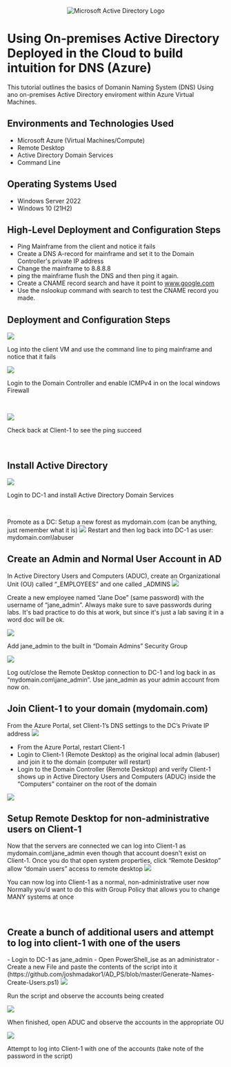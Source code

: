 <p align="center">
<img src="https://i.imgur.com/pU5A58S.png" alt="Microsoft Active Directory Logo"/>
</p>

<h1> Using On-premises Active Directory Deployed in the Cloud to build intuition for DNS (Azure)</h1>
This tutorial outlines the basics of Domanin Naming System (DNS) Using ano on-premises Active Directory enviroment within Azure Virtual Machines.<br />



<h2>Environments and Technologies Used</h2>

- Microsoft Azure (Virtual Machines/Compute)
- Remote Desktop
- Active Directory Domain Services
- Command Line

<h2>Operating Systems Used </h2>

- Windows Server 2022
- Windows 10 (21H2)

<h2>High-Level Deployment and Configuration Steps</h2>

- Ping Mainframe from the client and notice it fails
- Create a DNS A-record for mainframe and set it to the Domain Controller's private IP address
- Change the mainframe to 8.8.8.8
- ping the mainframe flush the DNS and then ping it again.
- Create a CNAME record search and have it point to www.google.com
- Use the nslookup command with search to test the CNAME record you made.


<h2>Deployment and Configuration Steps</h2>

<p>
<img src="https://github.com/kennethmoen/Using-Active-Directory-to-build-intuition-for-DNS/assets/145589069/b6985cc1-7d9f-4cf6-bda3-e5d068a03437"/>
</p>
<p>
Log into the client VM and use the command line to ping mainframe and notice that it fails
<br />

<p>
<img src="https://github.com/kennethmoen/Using-Active-Directory-to-build-intuition-for-DNS/assets/145589069/91b4344f-117d-4583-a6dd-a34b60836063"/>
</p>
<p>
Login to the Domain Controller and enable ICMPv4 in on the local windows Firewall

</p>
<br />

<p>
<img src="https://github.com/kennethmoen/Using-Active-Directory-to-build-intuition-for-DNS/assets/145589069/17b04fa1-4ae5-4a9f-8456-a5e9d660c80a"/>
</p>
<p>
Check back at Client-1 to see the ping succeed
</p>
<br />


<p>
<h2>Install Active Directory</h2> 
<img src="https://github.com/kennethmoen/Using-Active-Directory-to-build-intuition-for-DNS/assets/145589069/4b61bbdf-451a-497b-9959-e20021f37850"/>
  
Login to DC-1 and install Active Directory Domain Services
</p>
<br />

<p>
Promote as a DC: Setup a new forest as mydomain.com (can be anything, just remember what it is)
<img src="https://github.com/kennethmoen/Using-Active-Directory-to-build-intuition-for-DNS/assets/145589069/06d9aae0-52a8-4078-bedd-dde04634d7f8)"/>
Restart and then log back into DC-1 as user: mydomain.com\labuser
</p>
<p>
  
<h2>Create an Admin and Normal User Account in AD</h2>
In Active Directory Users and Computers (ADUC), create an Organizational Unit (OU) called “_EMPLOYEES” and one called _ADMINS

<img src="https://github.com/kennethmoen/Using-Active-Directory-to-build-intuition-for-DNS/assets/145589069/b699c7b7-a260-4618-83dd-e88b4ad7772d"/>

Create a new employee named “Jane Doe” (same password) with the username of “jane_admin”. Always make sure to save passwords during labs. It's bad practice to do this at work, but since it's just a lab saving it in a word doc will be ok.

<img src="https://github.com/kennethmoen/Using-Active-Directory-to-build-intuition-for-DNS/assets/145589069/ab8fbdf9-33e6-4608-a0a6-ee0da263b839"/>

Add jane_admin to the built in “Domain Admins” Security Group

<img src="https://github.com/kennethmoen/Using-Active-Directory-to-build-intuition-for-DNS/assets/145589069/972db7b5-9958-4ffa-8603-b4870d447b9e"/>

Log out/close the Remote Desktop connection to DC-1 and log back in as “mydomain.com\jane_admin”. Use jane_admin as your admin account from now on.
</p>


<p>
<h2>Join Client-1 to your domain (mydomain.com)</h2>
From the Azure Portal, set Client-1’s DNS settings to the DC’s Private IP address
  
<img src="https://github.com/kennethmoen/Using-Active-Directory-to-build-intuition-for-DNS/assets/145589069/704ff53b-672a-44c4-8787-91394f50ee87"/>

- From the Azure Portal, restart Client-1
- Login to Client-1 (Remote Desktop) as the original local admin (labuser) and join it to the domain (computer will restart)
- Login to the Domain Controller (Remote Desktop) and verify Client-1 shows up in Active Directory Users and Computers (ADUC) inside the “Computers” container on the root of the domain

<img src="https://github.com/kennethmoen/Using-Active-Directory-to-build-intuition-for-DNS/assets/145589069/140dd6f7-69ab-45a0-bfc8-c66baee05aa9"/>
</p>
<p>

</p>
<h2>Setup Remote Desktop for non-administrative users on Client-1</h2>
Now that the servers are connected we can log into Client-1 as mydomain.com\jane_admin even though that account doesn't exist on Client-1. Once you do that open system properties, click “Remote Desktop”
allow “domain users” access to remote desktop

<img src="https://github.com/kennethmoen/Using-Active-Directory-to-build-intuition-for-DNS/assets/145589069/463eedd1-7a11-4917-8b13-9d36ad51e408"/>

You can now log into Client-1 as a normal, non-administrative user now
Normally you’d want to do this with Group Policy that allows you to change MANY systems at once 

<br /><p>

<h2>Create a bunch of additional users and attempt to log into client-1 with one of the users
</h2>
- Login to DC-1 as jane_admin
- Open PowerShell_ise as an administrator
- Create a new File and paste the contents of the script into it (https://github.com/joshmadakor1/AD_PS/blob/master/Generate-Names-Create-Users.ps1)

<img src="https://github.com/kennethmoen/Using-Active-Directory-to-build-intuition-for-DNS/assets/145589069/bb7ac5ad-4e58-444b-8791-51c4db7398e0"/>

Run the script and observe the accounts being created

<img src="https://github.com/kennethmoen/Using-Active-Directory-to-build-intuition-for-DNS/assets/145589069/2eaa0f6e-b461-4cbd-bc06-1d414120514c"/>

When finished, open ADUC and observe the accounts in the appropriate OU

<img src="https://github.com/kennethmoen/Using-Active-Directory-to-build-intuition-for-DNS/assets/145589069/c03dea24-fa5e-4c37-80b9-cc2b3abf331e"/>

Attempt to log into Client-1 with one of the accounts (take note of the password in the script)

<img src=""/>
</p>
